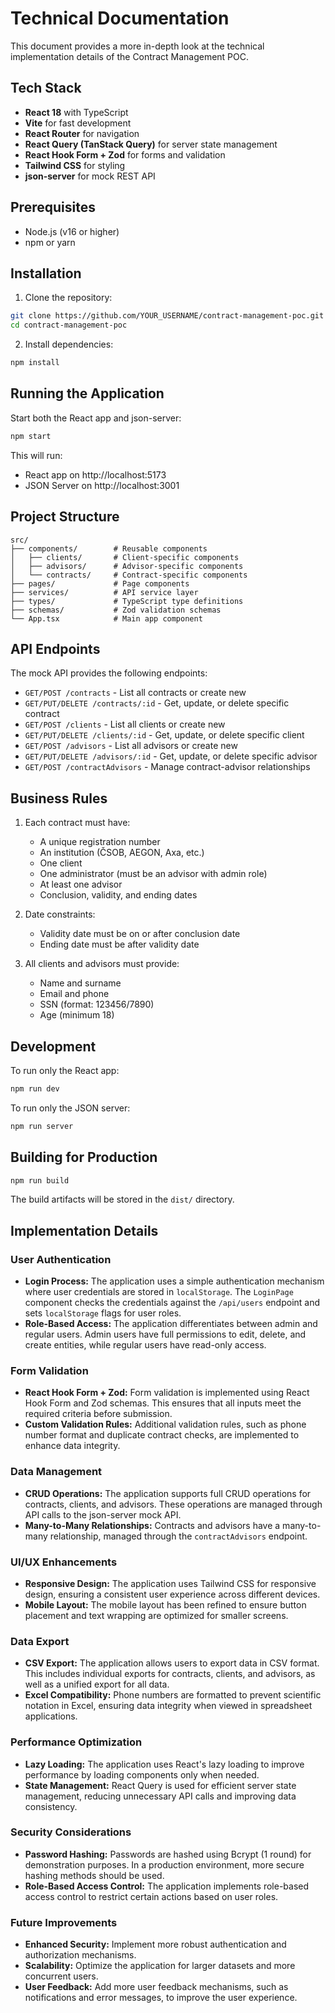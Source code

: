 # Technical Documentation

This document provides a more in-depth look at the technical implementation details of the Contract Management POC.

## Tech Stack

- **React 18** with TypeScript
- **Vite** for fast development
- **React Router** for navigation
- **React Query (TanStack Query)** for server state management
- **React Hook Form + Zod** for forms and validation
- **Tailwind CSS** for styling
- **json-server** for mock REST API

## Prerequisites

- Node.js (v16 or higher)
- npm or yarn

## Installation

1. Clone the repository:
```bash
git clone https://github.com/YOUR_USERNAME/contract-management-poc.git
cd contract-management-poc
```

2. Install dependencies:
```bash
npm install
```

## Running the Application

Start both the React app and json-server:

```bash
npm start
```

This will run:
- React app on http://localhost:5173
- JSON Server on http://localhost:3001

## Project Structure

```
src/
├── components/        # Reusable components
│   ├── clients/       # Client-specific components
│   ├── advisors/      # Advisor-specific components
│   └── contracts/     # Contract-specific components
├── pages/             # Page components
├── services/          # API service layer
├── types/             # TypeScript type definitions
├── schemas/           # Zod validation schemas
└── App.tsx            # Main app component
```

## API Endpoints

The mock API provides the following endpoints:

- `GET/POST /contracts` - List all contracts or create new
- `GET/PUT/DELETE /contracts/:id` - Get, update, or delete specific contract
- `GET/POST /clients` - List all clients or create new
- `GET/PUT/DELETE /clients/:id` - Get, update, or delete specific client
- `GET/POST /advisors` - List all advisors or create new
- `GET/PUT/DELETE /advisors/:id` - Get, update, or delete specific advisor
- `GET/POST /contractAdvisors` - Manage contract-advisor relationships

## Business Rules

1. Each contract must have:
   - A unique registration number
   - An institution (ČSOB, AEGON, Axa, etc.)
   - One client
   - One administrator (must be an advisor with admin role)
   - At least one advisor
   - Conclusion, validity, and ending dates

2. Date constraints:
   - Validity date must be on or after conclusion date
   - Ending date must be after validity date

3. All clients and advisors must provide:
   - Name and surname
   - Email and phone
   - SSN (format: 123456/7890)
   - Age (minimum 18)

## Development

To run only the React app:
```bash
npm run dev
```

To run only the JSON server:
```bash
npm run server
```

## Building for Production

```bash
npm run build
```

The build artifacts will be stored in the `dist/` directory.

## Implementation Details

### User Authentication

- **Login Process:** The application uses a simple authentication mechanism where user credentials are stored in `localStorage`. The `LoginPage` component checks the credentials against the `/api/users` endpoint and sets `localStorage` flags for user roles.
- **Role-Based Access:** The application differentiates between admin and regular users. Admin users have full permissions to edit, delete, and create entities, while regular users have read-only access.

### Form Validation

- **React Hook Form + Zod:** Form validation is implemented using React Hook Form and Zod schemas. This ensures that all inputs meet the required criteria before submission.
- **Custom Validation Rules:** Additional validation rules, such as phone number format and duplicate contract checks, are implemented to enhance data integrity.

### Data Management

- **CRUD Operations:** The application supports full CRUD operations for contracts, clients, and advisors. These operations are managed through API calls to the json-server mock API.
- **Many-to-Many Relationships:** Contracts and advisors have a many-to-many relationship, managed through the `contractAdvisors` endpoint.

### UI/UX Enhancements

- **Responsive Design:** The application uses Tailwind CSS for responsive design, ensuring a consistent user experience across different devices.
- **Mobile Layout:** The mobile layout has been refined to ensure button placement and text wrapping are optimized for smaller screens.

### Data Export

- **CSV Export:** The application allows users to export data in CSV format. This includes individual exports for contracts, clients, and advisors, as well as a unified export for all data.
- **Excel Compatibility:** Phone numbers are formatted to prevent scientific notation in Excel, ensuring data integrity when viewed in spreadsheet applications.

### Performance Optimization

- **Lazy Loading:** The application uses React's lazy loading to improve performance by loading components only when needed.
- **State Management:** React Query is used for efficient server state management, reducing unnecessary API calls and improving data consistency.

### Security Considerations

- **Password Hashing:** Passwords are hashed using Bcrypt (1 round) for demonstration purposes. In a production environment, more secure hashing methods should be used.
- **Role-Based Access Control:** The application implements role-based access control to restrict certain actions based on user roles.

### Future Improvements

- **Enhanced Security:** Implement more robust authentication and authorization mechanisms.
- **Scalability:** Optimize the application for larger datasets and more concurrent users.
- **User Feedback:** Add more user feedback mechanisms, such as notifications and error messages, to improve the user experience.
